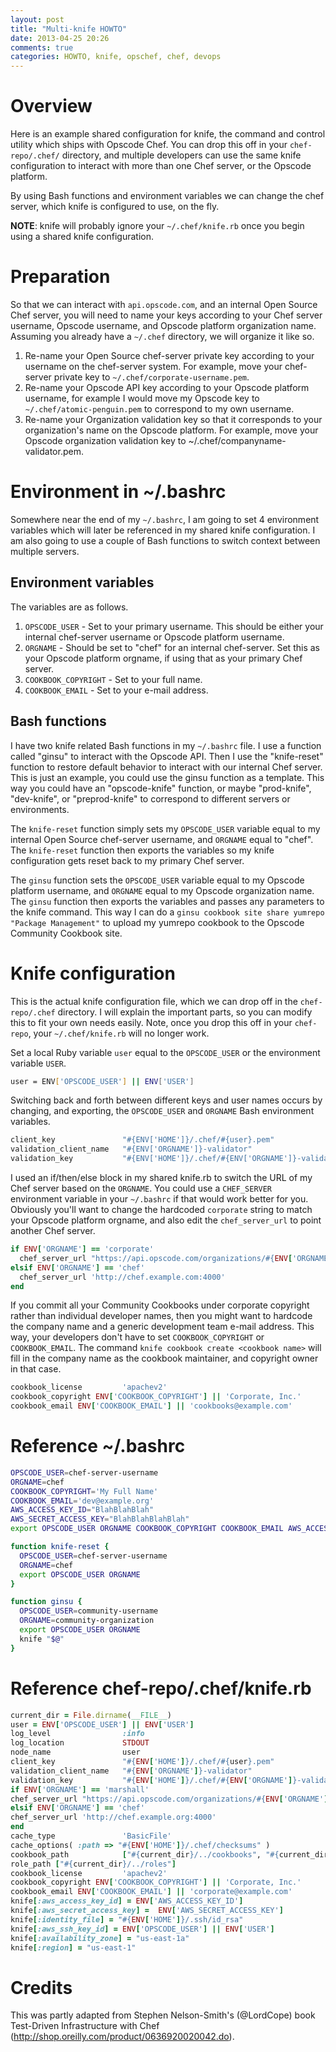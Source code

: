 ```yaml
---
layout: post
title: "Multi-knife HOWTO"
date: 2013-04-25 20:26
comments: true
categories: HOWTO, knife, opschef, chef, devops
---
```


Overview
========

  Here is an example shared configuration for knife, the command and control utility which ships with Opscode Chef.  You can drop this off in your `chef-repo/.chef/` directory, and multiple developers can use the same knife configuration to interact with more than one Chef server, or the Opscode platform.

  By using Bash functions and environment variables we can change the chef server, which knife is configured to use, on the fly.

<!-- more -->

**NOTE**: knife will probably ignore your `~/.chef/knife.rb` once you begin using a shared knife configuration.

Preparation
===========

  So that we can interact with `api.opscode.com`, and an internal Open Source Chef server, you will need to name your keys according to your Chef server username, Opscode username, and Opscode platform organization name.  Assuming you already have a `~/.chef` directory, we will organize it like so.

  1. Re-name your Open Source chef-server private key according to your username on the chef-server system.  For example, move your chef-server private key to `~/.chef/corporate-username.pem`.
  2. Re-name your Opscode API key according to your Opscode platform username, for example I would move my Opscode key to `~/.chef/atomic-penguin.pem` to correspond to my own username.
  3. Re-name your Organization validation key so that it corresponds to your organization's name on the Opscode platform.  For example, move your Opscode organization validation key to ~/.chef/companyname-validator.pem.

Environment in ~/.bashrc
======================

  Somewhere near the end of my `~/.bashrc`, I am going to set 4 environment variables which will later be referenced in my shared knife configuration.  I am also going to use a couple of Bash functions to switch context between multiple servers.

Environment variables
---------------------

The variables are as follows.

  1. `OPSCODE_USER` - Set to your primary username.  This should be either your internal chef-server username or Opscode platform username.
  2. `ORGNAME` - Should be set to "chef" for an internal chef-server.  Set this as your Opscode platform orgname, if using that as your primary Chef server.
  3. `COOKBOOK_COPYRIGHT` - Set to your full name.
  4. `COOKBOOK_EMAIL` - Set to your e-mail address.

Bash functions
--------------

  I have two knife related Bash functions in my `~/.bashrc` file.  I use a function called "ginsu" to interact with the Opscode API.  Then I use the "knife-reset" function to restore default behavior to interact with our internal Chef server.  This is just an example, you could use the ginsu function as a template.  This way you could have an "opscode-knife" function, or maybe "prod-knife", "dev-knife", or "preprod-knife" to correspond to different servers or environments.

  The `knife-reset` function simply sets my `OPSCODE_USER` variable equal to my internal Open Source chef-server username, and `ORGNAME` equal to "chef".  The `knife-reset` function then exports the variables so my knife configuration gets reset back to my primary Chef server.

  The `ginsu` function sets the `OPSCODE_USER` variable equal to my Opscode platform username, and `ORGNAME` equal to my Opscode organization name.  The `ginsu` function then exports the variables and passes any parameters to the knife command.  This way I can do a `ginsu cookbook site share yumrepo "Package Management"` to upload my yumrepo cookbook to the Opscode Community Cookbook site.

Knife configuration
===================

  This is the actual knife configuration file, which we can drop off in the `chef-repo/.chef` directory.  I will explain the important parts, so you can modify this to fit your own needs easily.  Note, once you drop this off in your `chef-repo`, your `~/.chef/knife.rb` will no longer work.

Set a local Ruby variable `user` equal to the `OPSCODE_USER` or the environment variable `USER`.

```bash
user = ENV['OPSCODE_USER'] || ENV['USER']
```

Switching back and forth between different keys and user names occurs by changing, and exporting, the `OPSCODE_USER` and `ORGNAME` Bash environment variables.

```bash
client_key               "#{ENV['HOME']}/.chef/#{user}.pem"
validation_client_name   "#{ENV['ORGNAME']}-validator"
validation_key           "#{ENV['HOME']}/.chef/#{ENV['ORGNAME']}-validator.pem"
```

I used an if/then/else block in my shared knife.rb to switch the URL of my Chef server based on the `ORGNAME`.  You could use a `CHEF_SERVER` environment variable in your `~/.bashrc` if that would work better for you.  Obviously you'll want to change the hardcoded `corporate` string to match your Opscode platform orgname, and also edit the `chef_server_url` to point another Chef server.

```ruby
if ENV['ORGNAME'] == 'corporate'
  chef_server_url "https://api.opscode.com/organizations/#{ENV['ORGNAME']}"
elsif ENV['ORGNAME'] == 'chef'
  chef_server_url 'http://chef.example.com:4000'
end
```

If you commit all your Community Cookbooks under corporate copyright rather than individual developer names, then you might want to hardcode the company name and a generic development team e-mail address.  This way, your developers don't have to set `COOKBOOK_COPYRIGHT` or `COOKBOOK_EMAIL`.  The command `knife cookbook create <cookbook name>` will fill in the company name as the cookbook maintainer, and copyright owner in that case.

```ruby
cookbook_license         'apachev2'
cookbook_copyright ENV['COOKBOOK_COPYRIGHT'] || 'Corporate, Inc.'
cookbook_email ENV['COOKBOOK_EMAIL'] || 'cookbooks@example.com'
```

Reference ~/.bashrc
===================

```bash
OPSCODE_USER=chef-server-username
ORGNAME=chef
COOKBOOK_COPYRIGHT='My Full Name'
COOKBOOK_EMAIL='dev@example.org'
AWS_ACCESS_KEY_ID="BlahBlahBlah"
AWS_SECRET_ACCESS_KEY="BlahBlahBlahBlah"
export OPSCODE_USER ORGNAME COOKBOOK_COPYRIGHT COOKBOOK_EMAIL AWS_ACCESS_KEY_ID AWS_SECRET_ACCESS_KEY

function knife-reset {
  OPSCODE_USER=chef-server-username
  ORGNAME=chef
  export OPSCODE_USER ORGNAME
}

function ginsu {
  OPSCODE_USER=community-username
  ORGNAME=community-organization
  export OPSCODE_USER ORGNAME
  knife "$@"
}
```

Reference chef-repo/.chef/knife.rb
==================================

```ruby
current_dir = File.dirname(__FILE__)
user = ENV['OPSCODE_USER'] || ENV['USER']
log_level                :info
log_location             STDOUT
node_name                user
client_key               "#{ENV['HOME']}/.chef/#{user}.pem"
validation_client_name   "#{ENV['ORGNAME']}-validator"
validation_key           "#{ENV['HOME']}/.chef/#{ENV['ORGNAME']}-validator.pem"
if ENV['ORGNAME'] == 'marshall'
chef_server_url "https://api.opscode.com/organizations/#{ENV['ORGNAME']}"
elsif ENV['ORGNAME'] == 'chef'
chef_server_url 'http://chef.example.org:4000'
end
cache_type               'BasicFile'
cache_options( :path => "#{ENV['HOME']}/.chef/checksums" )
cookbook_path            ["#{current_dir}/../cookbooks", "#{current_dir}/../site-cookbooks"]
role_path ["#{current_dir}/../roles"]
cookbook_license         'apachev2'
cookbook_copyright ENV['COOKBOOK_COPYRIGHT'] || 'Corporate, Inc.'
cookbook_email ENV['COOKBOOK_EMAIL'] || 'corporate@example.com'
knife[:aws_access_key_id] = ENV['AWS_ACCESS_KEY_ID']
knife[:aws_secret_access_key] =  ENV['AWS_SECRET_ACCESS_KEY']
knife[:identity_file] = "#{ENV['HOME']}/.ssh/id_rsa"
knife[:aws_ssh_key_id] = ENV['OPSCODE_USER'] || ENV['USER']
knife[:availability_zone] = "us-east-1a"
knife[:region] = "us-east-1"
```

Credits
=======

This was partly adapted from Stephen Nelson-Smith's (@LordCope) book Test-Driven Infrastructure with Chef (http://shop.oreilly.com/product/0636920020042.do).
